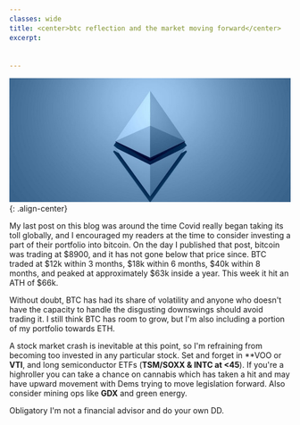 ```yaml
---
classes: wide
title: <center>btc reflection and the market moving forward</center>
excerpt:


---
```


![Eth](/assets/pics/eth.jpg){: .align-center}

My last post on this blog was around the time Covid really began taking its toll globally, and I encouraged my readers at the time to consider investing a part of their portfolio into bitcoin. On the day I published that post, bitcoin was trading at $8900, and it has not gone below that price since. BTC traded at $12k within 3 months, $18k within 6 months, $40k within 8 months, and peaked at approximately $63k inside a year. This week it hit an ATH of $66k.

Without doubt, BTC has had its share of volatility and anyone who doesn't have the capacity to handle the disgusting downswings should avoid trading it. I still think BTC has room to grow, but I'm also including a portion of my portfolio towards ETH.

A stock market crash is inevitable at this point, so I'm refraining from becoming too invested in any particular stock. Set and forget in **VOO or **VTI**, and long semiconductor ETFs (**TSM/SOXX & INTC at <45**). If you're a highroller you can take a chance on cannabis which has taken a hit and may have upward movement with Dems trying to move legislation forward. Also consider mining ops like **GDX** and green energy.

Obligatory I'm not a financial advisor and do your own DD.
